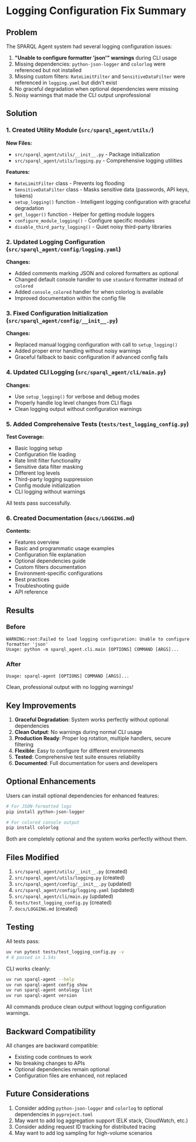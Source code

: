 # Logging Configuration Fix Summary

## Problem

The SPARQL Agent system had several logging configuration issues:

1. **"Unable to configure formatter 'json'" warnings** during CLI usage
2. Missing dependencies: `python-json-logger` and `colorlog` were referenced but not installed
3. Missing custom filters: `RateLimitFilter` and `SensitiveDataFilter` were referenced in `logging.yaml` but didn't exist
4. No graceful degradation when optional dependencies were missing
5. Noisy warnings that made the CLI output unprofessional

## Solution

### 1. Created Utility Module (`src/sparql_agent/utils/`)

**New Files:**
- `src/sparql_agent/utils/__init__.py` - Package initialization
- `src/sparql_agent/utils/logging.py` - Comprehensive logging utilities

**Features:**
- `RateLimitFilter` class - Prevents log flooding
- `SensitiveDataFilter` class - Masks sensitive data (passwords, API keys, tokens)
- `setup_logging()` function - Intelligent logging configuration with graceful degradation
- `get_logger()` function - Helper for getting module loggers
- `configure_module_logging()` - Configure specific modules
- `disable_third_party_logging()` - Quiet noisy third-party libraries

### 2. Updated Logging Configuration (`src/sparql_agent/config/logging.yaml`)

**Changes:**
- Added comments marking JSON and colored formatters as optional
- Changed default console handler to use `standard` formatter instead of `colored`
- Added `console_colored` handler for when colorlog is available
- Improved documentation within the config file

### 3. Fixed Configuration Initialization (`src/sparql_agent/config/__init__.py`)

**Changes:**
- Replaced manual logging configuration with call to `setup_logging()`
- Added proper error handling without noisy warnings
- Graceful fallback to basic configuration if advanced config fails

### 4. Updated CLI Logging (`src/sparql_agent/cli/main.py`)

**Changes:**
- Use `setup_logging()` for verbose and debug modes
- Properly handle log level changes from CLI flags
- Clean logging output without configuration warnings

### 5. Added Comprehensive Tests (`tests/test_logging_config.py`)

**Test Coverage:**
- Basic logging setup
- Configuration file loading
- Rate limit filter functionality
- Sensitive data filter masking
- Different log levels
- Third-party logging suppression
- Config module initialization
- CLI logging without warnings

All tests pass successfully.

### 6. Created Documentation (`docs/LOGGING.md`)

**Contents:**
- Features overview
- Basic and programmatic usage examples
- Configuration file explanation
- Optional dependencies guide
- Custom filters documentation
- Environment-specific configurations
- Best practices
- Troubleshooting guide
- API reference

## Results

### Before
```
WARNING:root:Failed to load logging configuration: Unable to configure formatter 'json'
Usage: python -m sparql_agent.cli.main [OPTIONS] COMMAND [ARGS]...
```

### After
```
Usage: sparql-agent [OPTIONS] COMMAND [ARGS]...
```

Clean, professional output with no logging warnings!

## Key Improvements

1. **Graceful Degradation**: System works perfectly without optional dependencies
2. **Clean Output**: No warnings during normal CLI usage
3. **Production Ready**: Proper log rotation, multiple handlers, secure filtering
4. **Flexible**: Easy to configure for different environments
5. **Tested**: Comprehensive test suite ensures reliability
6. **Documented**: Full documentation for users and developers

## Optional Enhancements

Users can install optional dependencies for enhanced features:

```bash
# For JSON-formatted logs
pip install python-json-logger

# For colored console output
pip install colorlog
```

Both are completely optional and the system works perfectly without them.

## Files Modified

1. `src/sparql_agent/utils/__init__.py` (created)
2. `src/sparql_agent/utils/logging.py` (created)
3. `src/sparql_agent/config/__init__.py` (updated)
4. `src/sparql_agent/config/logging.yaml` (updated)
5. `src/sparql_agent/cli/main.py` (updated)
6. `tests/test_logging_config.py` (created)
7. `docs/LOGGING.md` (created)

## Testing

All tests pass:
```bash
uv run pytest tests/test_logging_config.py -v
# 8 passed in 1.54s
```

CLI works cleanly:
```bash
uv run sparql-agent --help
uv run sparql-agent config show
uv run sparql-agent ontology list
uv run sparql-agent version
```

All commands produce clean output without logging configuration warnings.

## Backward Compatibility

All changes are backward compatible:
- Existing code continues to work
- No breaking changes to APIs
- Optional dependencies remain optional
- Configuration files are enhanced, not replaced

## Future Considerations

1. Consider adding `python-json-logger` and `colorlog` to optional dependencies in `pyproject.toml`
2. May want to add log aggregation support (ELK stack, CloudWatch, etc.)
3. Consider adding request ID tracking for distributed tracing
4. May want to add log sampling for high-volume scenarios
